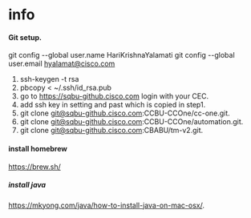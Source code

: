# info

#### Git setup.
git config --global user.name HariKrishnaYalamati
git config --global user.email hyalamat@cisco.com

1. ssh-keygen -t rsa 
2. pbcopy < ~/.ssh/id_rsa.pub 
3. go to https://sqbu-github.cisco.com login with your CEC.  
4. add ssh key in setting and past which is copied in step1.  
5. git clone git@sqbu-github.cisco.com:CCBU-CCOne/cc-one.git.   
6. git clone git@sqbu-github.cisco.com:CCBU-CCOne/automation.git. 
7. git clone git@sqbu-github.cisco.com:CBABU/tm-v2.git.  


#### install homebrew 
https://brew.sh/  

##### install java
https://mkyong.com/java/how-to-install-java-on-mac-osx/. 

